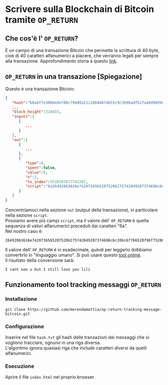 # Scrivere sulla Blockchain di Bitcoin tramite `OP_RETURN`
## Che cos'è l' `OP_RETURN`?
È un campo di una transazione Bitcoin che permette la scrittura di 40 byte, cioè di 40 caratteri alfanumerici a piacere, che verranno legati per sempre alla transazione. Approfondimento storia a questo [link](https://bitcoin.stackexchange.com/questions/29554/explanation-of-what-an-op-return-transaction-looks-like).

## `OP_RETURN` in una transazione [Spiegazione]
Questo è una transazione Bitcoin:
```json
{
   "hash":"b6abffe30b0edef88c796d0a21118046874b55c9c3b98adfb17aa6d9699e679d",
   ...
   "block_height":328455,
   "inputs":[
      {
         ...
      }
   ],
   "out":[
      {
         ...
      },
      {
         "type":0,
         "spent":false,
         "value":0,
         "n":2,
         "tx_index":5538187677742287,
         "script":"6a26492063616e74207365652075206275742049207374696c6c206c6f766520796f75206c696c69"
      }
   ]
}
```
Concentriamoci nella sezione `out` (output della transazione), in particolare nella sezione `script`.  
Possiamo avere più campi `script`, ma il valore dell' `OP_RETURN` è quella sequenza di valori alfanumerici preceduti dai caratteri "6a".  
Nel nostro caso è:
```
26492063616e74207365652075206275742049207374696c6c206c6f766520796f75206c696c69
```
Il valore dell' `OP_RETURN` è in esadecimale, quindi per leggerlo dobbiamo convertirlo in "linguaggio umano". Si può usare questo [tool online](https://www.duplichecker.com/hex-to-text.php).  
Il risultato della conversione sarà:
```
I cant see u but I still love you lili
```

## Funzionamento tool tracking messaggi `OP_RETURN`
### Installazione
```
git clone https://github.com/merendamattia/op-return-tracking-message-bitcoin.git
```
### Configurazione
Inserire nel file `hash.txt` gli hash delle transazioni dei messaggi che si vogliono tracciare, ognuno in una riga diversa.  
L'algoritmo ignora quasiasi riga che include caratteri diversi da quelli alfanumerici.
### Esecuzione
Aprire il file `index.html` nel proprio browser.
